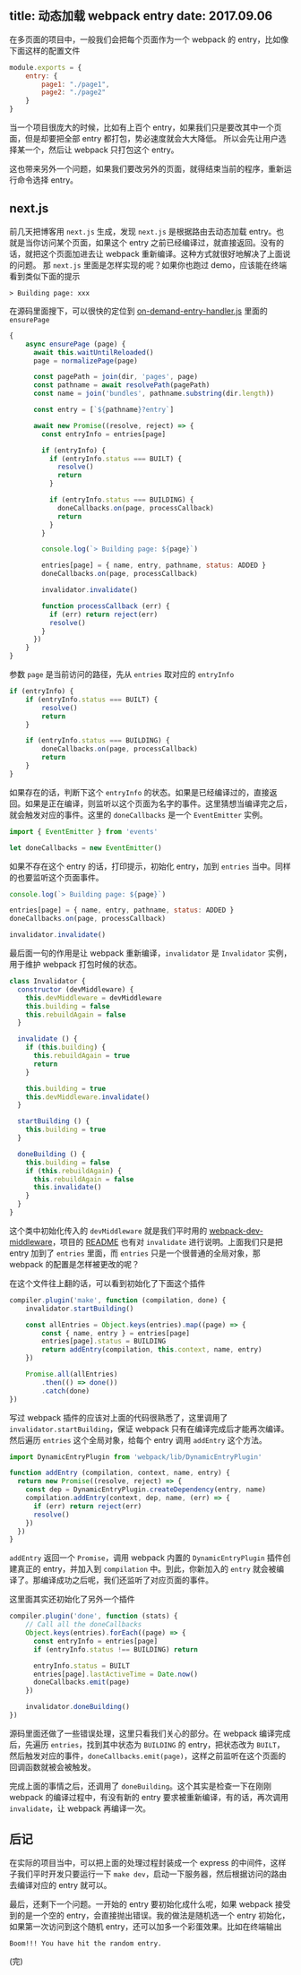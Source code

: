 title: 动态加载 webpack entry
date: 2017.09.06
---

在多页面的项目中，一般我们会把每个页面作为一个 webpack 的 entry，比如像下面这样的配置文件

```js
module.exports = {
    entry: {
        page1: "./page1",
        page2: "./page2"
    }
}
```

当一个项目很庞大的时候，比如有上百个 entry，如果我们只是要改其中一个页面，但是却要把全部 entry 都打包，势必速度就会大大降低。
所以会先让用户选择某一个，然后让 webpack 只打包这个 entry。

这也带来另外一个问题，如果我们要改另外的页面，就得结束当前的程序，重新运行命令选择 entry。

## next.js

前几天把博客用 `next.js` 生成，发现 `next.js` 是根据路由去动态加载 entry。也就是当你访问某个页面，如果这个 entry 之前已经编译过，就直接返回。没有的话，就把这个页面加进去让 webpack 重新编译。这种方式就很好地解决了上面说的问题。 那 `next.js` 里面是怎样实现的呢？如果你也跑过 demo，应该能在终端看到类似下面的提示

```
> Building page: xxx
```

在源码里面搜下，可以很快的定位到 [on-demand-entry-handler.js](https://github.com/zeit/next.js/blob/3.2.1/server/on-demand-entry-handler.js#L151) 里面的 `ensurePage`

```js
{
    async ensurePage (page) {
      await this.waitUntilReloaded()
      page = normalizePage(page)

      const pagePath = join(dir, 'pages', page)
      const pathname = await resolvePath(pagePath)
      const name = join('bundles', pathname.substring(dir.length))

      const entry = [`${pathname}?entry`]

      await new Promise((resolve, reject) => {
        const entryInfo = entries[page]

        if (entryInfo) {
          if (entryInfo.status === BUILT) {
            resolve()
            return
          }

          if (entryInfo.status === BUILDING) {
            doneCallbacks.on(page, processCallback)
            return
          }
        }

        console.log(`> Building page: ${page}`)

        entries[page] = { name, entry, pathname, status: ADDED }
        doneCallbacks.on(page, processCallback)

        invalidator.invalidate()

        function processCallback (err) {
          if (err) return reject(err)
          resolve()
        }
      })
    }
}
```

参数 `page` 是当前访问的路径，先从 `entries` 取对应的 `entryInfo`

```js
if (entryInfo) {
    if (entryInfo.status === BUILT) {
        resolve()
        return
    }

    if (entryInfo.status === BUILDING) {
        doneCallbacks.on(page, processCallback)
        return
    }
}
```

如果存在的话，判断下这个 `entryInfo` 的状态。如果是已经编译过的，直接返回。如果是正在编译，则监听以这个页面为名字的事件。这里猜想当编译完之后，就会触发对应的事件。这里的 `doneCallbacks` 是一个 `EventEmitter` 实例。

```js
import { EventEmitter } from 'events'

let doneCallbacks = new EventEmitter()
```

如果不存在这个 entry 的话，打印提示，初始化 entry，加到 `entries` 当中。同样的也要监听这个页面事件。

```js
console.log(`> Building page: ${page}`)

entries[page] = { name, entry, pathname, status: ADDED }
doneCallbacks.on(page, processCallback)

invalidator.invalidate()
```

最后面一句的作用是让 webpack 重新编译，`invalidator` 是 `Invalidator` 实例，用于维护 webpack 打包时候的状态。

```js
class Invalidator {
  constructor (devMiddleware) {
    this.devMiddleware = devMiddleware
    this.building = false
    this.rebuildAgain = false
  }

  invalidate () {
    if (this.building) {
      this.rebuildAgain = true
      return
    }

    this.building = true
    this.devMiddleware.invalidate()
  }

  startBuilding () {
    this.building = true
  }

  doneBuilding () {
    this.building = false
    if (this.rebuildAgain) {
      this.rebuildAgain = false
      this.invalidate()
    }
  }
}
```

这个类中初始化传入的 `devMiddleware` 就是我们平时用的 [webpack-dev-middleware](https://github.com/webpack/webpack-dev-middleware)，项目的 [README](https://github.com/webpack/webpack-dev-middleware#advanced-api) 也有对 `invalidate` 进行说明。上面我们只是把 entry 加到了 `entries` 里面，而 `entries` 只是一个很普通的全局对象，那 webpack 的配置是怎样被更改的呢？

在这个文件往上翻的话，可以看到初始化了下面这个插件

```js
compiler.plugin('make', function (compilation, done) {
    invalidator.startBuilding()

    const allEntries = Object.keys(entries).map((page) => {
        const { name, entry } = entries[page]
        entries[page].status = BUILDING
        return addEntry(compilation, this.context, name, entry)
    })

    Promise.all(allEntries)
        .then(() => done())
        .catch(done)
})
```

写过 webpack 插件的应该对上面的代码很熟悉了，这里调用了 `invalidator.startBuilding`，保证 webpack 只有在编译完成后才能再次编译。然后遍历 `entries` 这个全局对象，给每个 entry 调用 `addEntry` 这个方法。

```js
import DynamicEntryPlugin from 'webpack/lib/DynamicEntryPlugin'

function addEntry (compilation, context, name, entry) {
  return new Promise((resolve, reject) => {
    const dep = DynamicEntryPlugin.createDependency(entry, name)
    compilation.addEntry(context, dep, name, (err) => {
      if (err) return reject(err)
      resolve()
    })
  })
}
```

`addEntry` 返回一个 `Promise`，调用 webpack 内置的 `DynamicEntryPlugin` 插件创建真正的 entry，并加入到 `compilation` 中。到此，你新加入的 `entry` 就会被编译了。那编译成功之后呢，我们还监听了对应页面的事件。

这里面其实还初始化了另外一个插件

```js
compiler.plugin('done', function (stats) {
    // Call all the doneCallbacks
    Object.keys(entries).forEach((page) => {
      const entryInfo = entries[page]
      if (entryInfo.status !== BUILDING) return

      entryInfo.status = BUILT
      entries[page].lastActiveTime = Date.now()
      doneCallbacks.emit(page)
    })

    invalidator.doneBuilding()
})
```

源码里面还做了一些错误处理，这里只看我们关心的部分。在 webpack 编译完成后，先遍历 `entries`，找到其中状态为 `BUILDING` 的 entry，把状态改为 `BUILT`，然后触发对应的事件，`doneCallbacks.emit(page)`，这样之前监听在这个页面的回调函数就被会被触发。

完成上面的事情之后，还调用了 `doneBuilding`。这个其实是检查一下在刚刚 webpack 的编译过程中，有没有新的 entry 要求被重新编译，有的话，再次调用 `invalidate`，让 webpack 再编译一次。

## 后记

在实际的项目当中，可以把上面的处理过程封装成一个 express 的中间件，这样子我们平时开发只要运行一下 `make dev`，启动一下服务器，然后根据访问的路由去编译对应的 entry 就可以。

最后，还剩下一个问题。一开始的 entry 要初始化成什么呢，如果 webpack 接受到的是一个空的 entry，会直接抛出错误。我的做法是随机选一个 entry 初始化，如果第一次访问到这个随机 entry，还可以加多一个彩蛋效果。比如在终端输出

```
Boom!!! You have hit the random entry.
```

(完)
